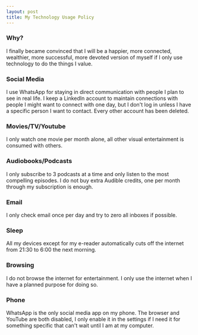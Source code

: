 ```yaml
---
layout: post
title: My Technology Usage Policy
---
```


### Why?

I finally became convinced that I will be a happier, more connected, wealthier,
more successful, more devoted version of myself if I only use technology to do
the things I value.

### Social Media

I use WhatsApp for staying in direct communication with people I plan to see in
real life. I keep a LinkedIn account to maintain connections with people I might
want to connect with one day, but I don't log in unless I have a specific person
I want to contact. Every other account has been deleted.

### Movies/TV/Youtube

I only watch one movie per month alone, all other visual entertainment is
consumed with others.

### Audiobooks/Podcasts

I only subscribe to 3 podcasts at a time and only listen to the most compelling
episodes. I do not buy extra Audible credits, one per month through my
subscription is enough.

### Email

I only check email once per day and try to zero all inboxes if possible.

### Sleep

All my devices except for my e-reader automatically cuts off the internet from
21:30 to 6:00 the next morning.

### Browsing

I do not browse the internet for entertainment. I only use the internet when I
have a planned purpose for doing so.

### Phone

WhatsApp is the only social media app on my phone. The browser and YouTube are
both disabled, I only enable it in the settings if I need it for something
specific that can't wait until I am at my computer.
